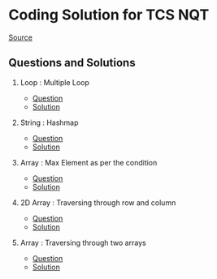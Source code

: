 # Coding Solution for TCS NQT

[Source](https://prepinsta.com/tcs-coding-questions/)

## Questions and Solutions

1. Loop : Multiple Loop
     - [Question](https://github.com/srijan-singh/TCS_Preparation/blob/main/ques1.txt)
     - [Solution](https://github.com/srijan-singh/TCS_Preparation/blob/main/sol1.cpp)

2. String : Hashmap
     - [Question](https://github.com/srijan-singh/TCS_Preparation/blob/main/ques2.txt)
     - [Solution](https://github.com/srijan-singh/TCS_Preparation/blob/main/sol2.cpp)

3. Array : Max Element as per the condition
     - [Question](https://github.com/srijan-singh/TCS_Preparation/blob/main/ques3.txt)
     - [Solution](https://github.com/srijan-singh/TCS_Preparation/blob/main/sol3.cpp)

4. 2D Array : Traversing through row and column
     - [Question](https://github.com/srijan-singh/TCS_Preparation/blob/main/ques4.txt)
     - [Solution](https://github.com/srijan-singh/TCS_Preparation/blob/main/sol4.cpp)

5. Array : Traversing through two arrays
     - [Question](https://github.com/srijan-singh/TCS_Preparation/blob/main/ques5.txt)
     - [Solution](https://github.com/srijan-singh/TCS_Preparation/blob/main/sol5.cpp)
